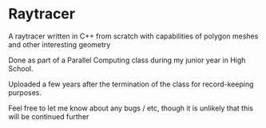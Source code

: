 # Raytracer
A raytracer written in C++ from scratch with capabilities of polygon meshes and other interesting geometry

Done as part of a Parallel Computing class during my junior year in High School.

Uploaded a few years after the termination of the class for record-keeping purposes.

Feel free to let me know about any bugs / etc, though it is unlikely that this will be continued further
